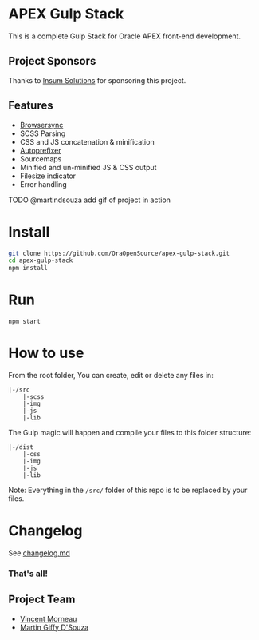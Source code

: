 # APEX Gulp Stack
This is a complete Gulp Stack for Oracle APEX front-end development.

## Project Sponsors

Thanks to [Insum Solutions](insum.ca) for sponsoring this project.

## Features
- [Browsersync](http://www.browsersync.io/)
- SCSS Parsing
- CSS and JS concatenation & minification
- [Autoprefixer](https://github.com/sindresorhus/gulp-autoprefixer)
- Sourcemaps
- Minified and un-minified JS & CSS output
- Filesize indicator
- Error handling

TODO @martindsouza add gif of project in action

# Install
```bash
git clone https://github.com/OraOpenSource/apex-gulp-stack.git
cd apex-gulp-stack
npm install
```

# Run
`npm start`

# How to use
From the root folder, You can create, edit or delete any files in:
```
|-/src
	|-scss
    |-img
    |-js
    |-lib
```

The Gulp magic will happen and compile your files to this folder structure:

```
|-/dist
    |-css
    |-img
    |-js
    |-lib
```

Note: Everything in the `/src/` folder of this repo is to be replaced by your files.

# Changelog
See [changelog.md](changelog.md)

### That's all!

## Project Team
- [Vincent Morneau](https://github.com/vincentmorneau)
- [Martin Giffy D'Souza](https://github.com/martindsouza)
